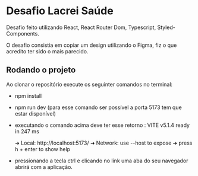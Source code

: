 # Desafio Lacrei Saúde

Desafio feito utilizando React, React Router Dom, Typescript, Styled-Components.

O desafio consistia em copiar um design utilizando o Figma, fiz o que acredito ter sido o mais parecido.

## Rodando o projeto

Ao clonar o repositório execute os seguinter comandos no terminal:

- npm install
- npm run dev (para esse comando ser possível a porta 5173 tem que estar disponível)
- executando o comando acima deve ter esse retorno :
  VITE v5.1.4  ready in 247 ms

  ➜  Local:   http://localhost:5173/
  ➜  Network: use --host to expose
  ➜  press h + enter to show help

- pressionando a tecla ctrl e clicando no link uma aba do seu navegador abrirá com a aplicação.
